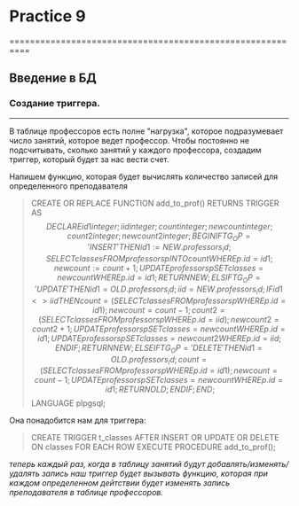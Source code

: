 # Practice 9
==========================================================

## Введение в БД

### Создание триггера.
------------------

В таблице профессоров есть полне "нагрузка", которое подразумевает число занятий,
которое ведет профессор. Чтобы постоянно не подсчитывать, сколько занятий у каждого
профессора, создадим триггер, который будет за нас вести счет.

Напишем функцию, которая будет вычислять количество записей для определенного преподавателя
> CREATE OR REPLACE FUNCTION add_to_prof()
  RETURNS TRIGGER AS $$
  DECLARE
  id1 integer;
  iid integer;
  count integer;
  newcount integer;
  count2 integer;
  newcount2 integer;
  BEGIN
  IF TG_OP = 'INSERT' THEN
   id1 := NEW.professors_id;
     SELECT classes
     FROM professors p INTO count
     WHERE p.id = id1;
   newcount := count + 1;
     UPDATE professors p
     SET classes = newcount
     WHERE p.id = id1;
   RETURN NEW;
ELSIF TG_OP = 'UPDATE'
 THEN
 id1 = OLD.professors_id;
 iid = NEW.professors_id;
 IF id1 <> iid THEN
  count = (SELECT classes FROM
          professors p
          WHERE p.id = id1);
  newcount = count - 1;
count2 = (SELECT classes
         FROM professors p
         WHERE p.id = iid);
newcount2 = count2 + 1;
UPDATE professors p SET classes = newcount WHERE p.id = id1;
UPDATE professors p SET classes = newcount2 WHERE p.id = iid;
END IF;
RETURN NEW;
ELSEIF TG_OP='DELETE' THEN
id1 = OLD.professors_id;
count = (SELECT classes
FROM professors p WHERE p.id = id1);
newcount = count - 1;
UPDATE professors p
SET classes = newcount
WHERE p.id = id1;
RETURN OLD;
END IF;
END;
 $$ LANGUAGE plpgsql;

 Она понадобится нам для триггера:
> CREATE TRIGGER t_classes
  AFTER INSERT OR UPDATE OR DELETE ON
  classes FOR EACH ROW EXECUTE PROCEDURE add_to_prof();

<i> теперь каждый раз, когда в таблицу занятий будут добавлять/изменять/удалять запись
наш триггер будет вызывать функцию, которая при каждом определенном дейтствии будет изменять
запись преподавателя в таблице профессоров.</i>
